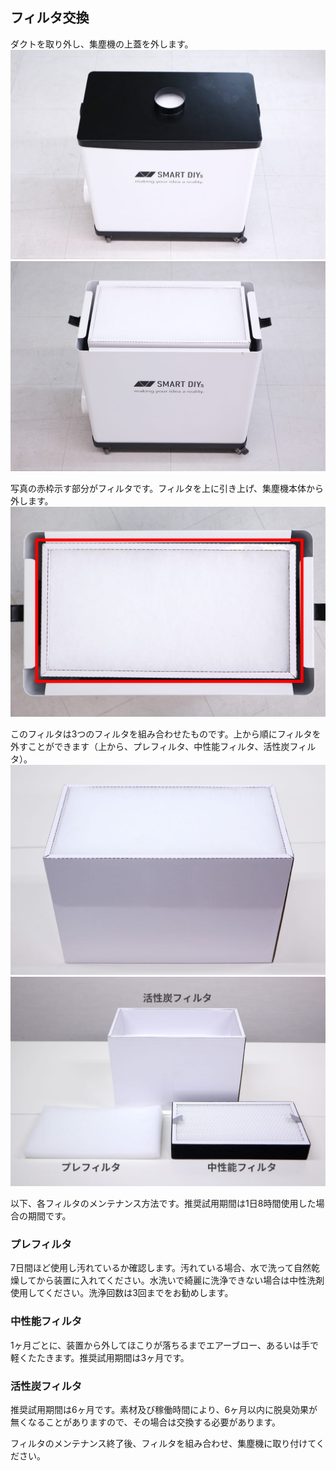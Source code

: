 
## フィルタ交換
ダクトを取り外し、集塵機の上蓋を外します。
<img src="./images/Particle_Filter_14.jpg">
<img src="./images/Particle_Filter_15.jpg">

写真の赤枠示す部分がフィルタです。フィルタを上に引き上げ、集塵機本体から外します。
<img src="./images/Particle_Filter_16.jpg">

このフィルタは3つのフィルタを組み合わせたものです。上から順にフィルタを外すことができます（上から、プレフィルタ、中性能フィルタ、活性炭フィルタ）。
<img src="./images/Particle_Filter_17.jpg">
<img src="./images/Particle_Filter_18.jpg">

以下、各フィルタのメンテナンス方法です。推奨試用期間は1日8時間使用した場合の期間です。
### プレフィルタ
7日間ほど使用し汚れているか確認します。汚れている場合、水で洗って自然乾燥してから装置に入れてください。水洗いで綺麗に洗浄できない場合は中性洗剤使用してください。洗浄回数は3回までをお勧めします。

### 中性能フィルタ
1ヶ月ごとに、装置から外してほこりが落ちるまでエアーブロー、あるいは手で軽くたたきます。推奨試用期間は3ヶ月です。

### 活性炭フィルタ
推奨試用期間は6ヶ月です。素材及び稼働時間により、6ヶ月以内に脱臭効果が無くなることがありますので、その場合は交換する必要があります。


フィルタのメンテナンス終了後、フィルタを組み合わせ、集塵機に取り付けてください。
